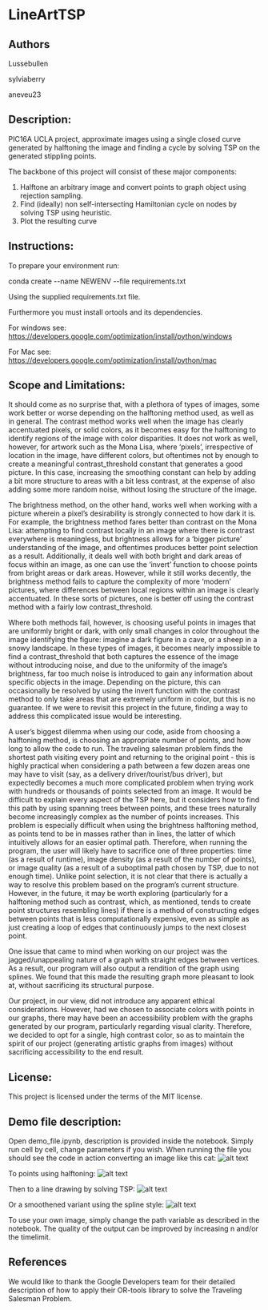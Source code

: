 # LineArtTSP

## Authors

Lussebullen

sylviaberry

aneveu23

## Description:
PIC16A UCLA project, approximate images using a single closed curve generated by halftoning the image and finding a cycle by solving TSP on the generated stippling points.

The backbone of this project will consist of these major components:

1. Halftone an arbitrary image and convert points to graph object using rejection sampling.
2. Find (ideally) non self-intersecting Hamiltonian cycle on nodes by solving TSP using heuristic.
3. Plot the resulting curve


## Instructions:
To prepare your environment run:

conda create --name NEWENV --file requirements.txt

Using the supplied requirements.txt file.

Furthermore you must install ortools and its dependencies.

For windows see:
https://developers.google.com/optimization/install/python/windows

For Mac see:
https://developers.google.com/optimization/install/python/mac

## Scope and Limitations:
It should come as no surprise that, with a plethora of types of images, some work better or worse depending on the halftoning method used, as well as in general. The contrast method works well when the image has clearly accentuated pixels, or solid colors, as it becomes easy for the halftoning to identify regions of the image with color disparities. It does not work as well, however, for artwork such as the Mona Lisa, where ‘pixels’, irrespective of location in the image, have different colors, but oftentimes not by enough to create a meaningful contrast_threshold constant that generates a good picture. In this case, increasing the smoothing constant can help by adding a bit more structure to areas with a bit less contrast, at the expense of also adding some more random noise, without losing the structure of the image. 

The brightness method, on the other hand, works well when working with a picture wherein a pixel’s desirability is strongly connected to how dark it is. For example, the brightness method fares better than contrast on the Mona Lisa: attempting to find contrast locally in an image where there is contrast everywhere is meaningless, but brightness allows for a ‘bigger picture’ understanding of the image, and oftentimes produces better point selection as a result. Additionally, it deals well with both bright and dark areas of focus within an image, as one can use the ‘invert’ function to choose points from bright areas or dark areas. However, while it still works decently, the brightness method fails to capture the complexity of more ‘modern’  pictures, where differences between local regions within an image is clearly accentuated. In these sorts of pictures, one is better off using the contrast method with a fairly low contrast_threshold. 

Where both methods fail, however, is choosing useful points in images that are uniformly bright or dark, with only small changes in color throughout the image identifying the figure: imagine a dark figure in a cave, or a sheep in a snowy landscape. In these types of images, it becomes nearly impossible to find a contrast_threshold that both captures the essence of the image without introducing noise, and due to the uniformity of the image’s brightness, far too much noise is introduced to gain any information about specific objects in the image. Depending on the picture, this can occasionally be resolved by using the invert function with the contrast method to only take areas that are extremely uniform in color, but this is no guarantee. If we were to revisit this project in the future, finding a way to address this complicated issue would be interesting. 

A user’s biggest dilemma when using our code, aside from choosing a halftoning method, is choosing an appropriate number of points, and how long to allow the code to run. The traveling salesman problem finds the shortest path visiting every point and returning to the original point - this is highly practical when considering a path between a few dozen areas one may have to visit (say, as a delivery driver/tourist/bus driver), but expectedly becomes a much more complicated problem when trying work with hundreds or thousands of points selected from an image. It would be difficult to explain every aspect of the TSP here, but it considers how to find this path by using spanning trees between points, and these trees naturally become increasingly complex as the number of points increases. This problem is especially difficult when using the brightness halftoning method, as points tend to be in masses rather than in lines, the latter of which intuitively allows for an easier optimal path. Therefore, when running the program, the user will likely have to sacrifice one of three properties: time (as a result of runtime), image density (as a result of the number of points), or image quality (as a result of a suboptimal path chosen by TSP, due to not enough time). Unlike point selection, it is not clear that there is actually a way to resolve this problem based on the program’s current structure. However, in the future, it may be worth exploring (particularly for a halftoning method such as contrast, which, as mentioned, tends to create point structures resembling lines)  if there is a method of constructing edges between points that is less computationally expensive, even as simple as just creating a loop of edges that continuously jumps to the next closest point.

One issue that came to mind when working on our project was the jagged/unappealing nature of a graph with straight edges between vertices. As a result, our program will also output a rendition of the graph using splines. We found that this made the resulting graph more pleasant to look at, without sacrificing its structural purpose.

Our project, in our view, did not introduce any apparent ethical considerations. However, had we chosen to associate colors with points in our graphs, there may have been an accessibility problem with the graphs generated by our program, particularly regarding visual clarity. Therefore, we decided to opt for a single, high contrast color, so as to maintain the spirit of our project (generating artistic graphs from images) without sacrificing accessibility to the end result. 


## License:
This project is licensed under the terms of the MIT license.

## Demo file description:
Open demo_file.ipynb, description is provided inside the notebook. Simply run cell by cell, change parameters if you wish.
When running the file you should see the code in action converting an image like this cat:
![alt text](https://github.com/Lussebullen/LineArtTSP/blob/main/recurrentTheme.jpg?raw=true)

To points using halftoning:
![alt text](https://github.com/Lussebullen/LineArtTSP/blob/main/points.png?raw=true)

Then to a line drawing by solving TSP:
![alt text](https://github.com/Lussebullen/LineArtTSP/blob/main/line.png?raw=true)

Or a smoothened variant using the spline style:
![alt text](https://github.com/Lussebullen/LineArtTSP/blob/main/spline.png?raw=true)

To use your own image, simply change the path variable as described in the notebook.
The quality of the output can be improved by increasing n and/or the timelimit.

## References
We would like to thank the Google Developers team for their detailed description of
how to apply their OR-tools library to solve the Traveling Salesman Problem.

